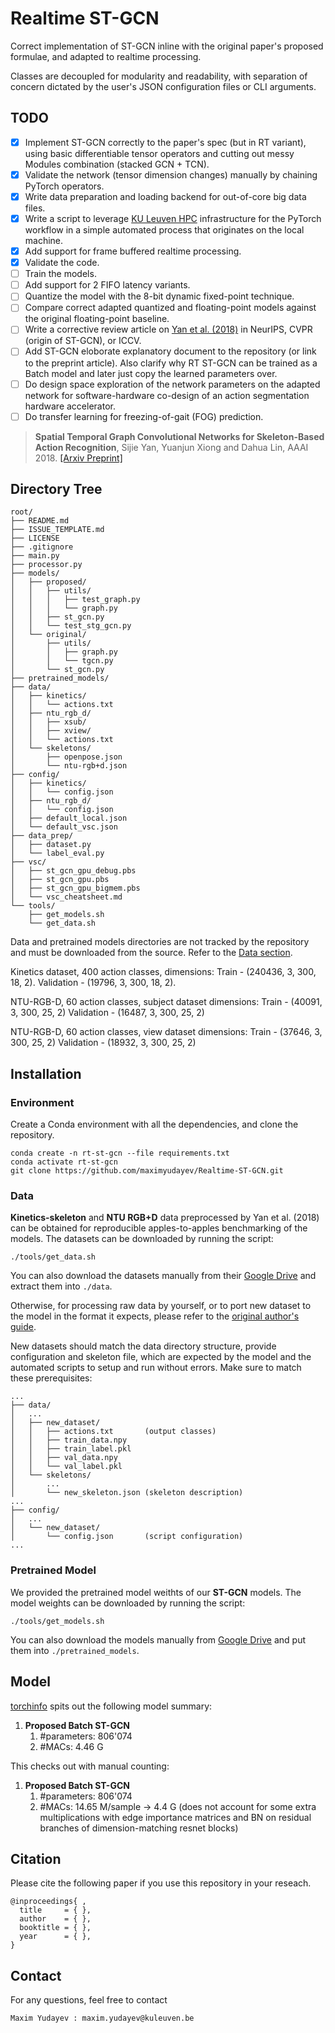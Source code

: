 # Realtime ST-GCN
Correct implementation of ST-GCN inline with the original paper's proposed formulae, and adapted to realtime processing.

Classes are decoupled for modularity and readability, with separation of concern dictated by the user's JSON configuration files or CLI arguments.

## TODO
- [x] Implement ST-GCN correctly to the paper's spec (but in RT variant), using basic differentiable tensor operators and cutting out messy Modules combination (stacked GCN + TCN).
- [x] Validate the network (tensor dimension changes) manually by chaining PyTorch operators.
- [x] Write data preparation and loading backend for out-of-core big data files.
- [x] Write a script to leverage [KU Leuven HPC](https://www.vscentrum.be/) infrastructure for the PyTorch workflow in a simple automated process that originates on the local machine.
- [x] Add support for frame buffered realtime processing.
- [x] Validate the code.
- [ ] Train the models.
- [ ] Add support for 2 FIFO latency variants.
- [ ] Quantize the model with the 8-bit dynamic fixed-point technique.
- [ ] Compare correct adapted quantized and floating-point models against the original floating-point baseline.
- [ ] Write a corrective review article on [Yan et al. (2018)](https://arxiv.org/abs/1801.07455) in NeurIPS, CVPR (origin of ST-GCN), or ICCV.
- [ ] Add ST-GCN eloborate explanatory document to the repository (or link to the preprint article). Also clarify why RT ST-GCN can be trained as a Batch model and later just copy the learned parameters over.
- [ ] Do design space exploration of the network parameters on the adapted network for software-hardware co-design of an action segmentation hardware accelerator.
- [ ] Do transfer learning for freezing-of-gait (FOG) prediction.

> **Spatial Temporal Graph Convolutional Networks for Skeleton-Based Action Recognition**, Sijie Yan, Yuanjun Xiong and Dahua Lin, AAAI 2018. [[Arxiv Preprint]](https://arxiv.org/abs/1801.07455)

## Directory Tree
```
root/
├── README.md
├── ISSUE_TEMPLATE.md
├── LICENSE
├── .gitignore
├── main.py
├── processor.py
├── models/
│   ├── proposed/
│   │   ├── utils/
│   │   │   ├── test_graph.py
│   │   │   └── graph.py
│   │   ├── st_gcn.py
│   │   └── test_stg_gcn.py
│   └── original/
│       ├── utils/
│       │   ├── graph.py
│       │   └── tgcn.py
│       └── st_gcn.py
├── pretrained_models/
├── data/
│   ├── kinetics/
│   │   └── actions.txt
│   ├── ntu_rgb_d/
│   │   ├── xsub/
│   │   ├── xview/
│   │   └── actions.txt
│   └── skeletons/
│       ├── openpose.json
│       └── ntu-rgb+d.json
├── config/
│   ├── kinetics/
│   │   └── config.json
│   ├── ntu_rgb_d/
│   │   └── config.json
│   ├── default_local.json
│   └── default_vsc.json
├── data_prep/
│   ├── dataset.py
│   └── label_eval.py
├── vsc/
│   ├── st_gcn_gpu_debug.pbs
│   ├── st_gcn_gpu.pbs
│   ├── st_gcn_gpu_bigmem.pbs
│   └── vsc_cheatsheet.md
└── tools/
    ├── get_models.sh
    └── get_data.sh
```
Data and pretrained models directories are not tracked by the repository and must be downloaded from the source. Refer to the [Data section](#data).

Kinetics dataset, 400 action classes, dimensions:
  Train - (240436, 3, 300, 18, 2).
  Validation - (19796, 3, 300, 18, 2).

NTU-RGB-D, 60 action classes, subject dataset dimensions:
  Train - (40091, 3, 300, 25, 2)
  Validation - (16487, 3, 300, 25, 2)

NTU-RGB-D, 60 action classes, view dataset dimensions:
  Train - (37646, 3, 300, 25, 2)
  Validation - (18932, 3, 300, 25, 2)

## Installation
### Environment
Create a Conda environment with all the dependencies, and clone the repository.
```shell
conda create -n rt-st-gcn --file requirements.txt
conda activate rt-st-gcn
git clone https://github.com/maximyudayev/Realtime-ST-GCN.git
```

### Data
**Kinetics-skeleton** and **NTU RGB+D** data preprocessed by Yan et al. (2018) can be obtained for reproducible apples-to-apples benchmarking of the models. The datasets can be downloaded by running the script:
```shell
./tools/get_data.sh
```
You can also download the datasets manually from their [Google Drive](https://drive.google.com/open?id=103NOL9YYZSW1hLoWmYnv5Fs8mK-Ij7qb) and extract them into ```./data```.

Otherwise, for processing raw data by yourself, or to port new dataset to the model in the format it expects, please refer to the [original author's guide](https://github.com/yysijie/st-gcn/blob/master/OLD_README.md).

New datasets should match the data directory structure, provide configuration and skeleton file, which are expected by the model and the automated scripts to setup and run without errors. Make sure to match these prerequisites:
```
...
├── data/
│   ...
│   ├── new_dataset/
│   │   ├── actions.txt       (output classes)
│   │   ├── train_data.npy
│   │   ├── train_label.pkl
│   │   ├── val_data.npy
│   │   └── val_label.pkl
│   └── skeletons/
│       ...
│       └── new_skeleton.json (skeleton description)
...
├── config/
│   ...
│   └── new_dataset/
│       └── config.json       (script configuration)
...
```

### Pretrained Model
We provided the pretrained model weithts of our **ST-GCN** models. The model weights can be downloaded by running the script:
```shell
./tools/get_models.sh
```
You can also download the models manually from [Google Drive](https://www.youtube.com/watch?v=BBJa32lCaaY) and put them into ```./pretrained_models```.

<!-- 
## Testing Pretrained Models

### Evaluation
Once datasets ready, we can start the evaluation.

To evaluate ST-GCN model pretrained on **Kinetcis-skeleton**, run
```
python main.py recognition -c config/st_gcn/kinetics-skeleton/test.yaml
```
For **cross-view** evaluation in **NTU RGB+D**, run
```
python main.py recognition -c config/st_gcn/ntu-xview/test.yaml
```
For **cross-subject** evaluation in **NTU RGB+D**, run
```
python main.py recognition -c config/st_gcn/ntu-xsub/test.yaml
``` 

Similary, the configuration file for testing baseline models can be found under the ```./config/baseline```.

To speed up evaluation by multi-gpu inference or modify batch size for reducing the memory cost, set ```--test_batch_size``` and ```--device``` like:
```
python main.py recognition -c <config file> --test_batch_size <batch size> --device <gpu0> <gpu1> ...
```

### Results
The expected **Top-1** **accuracy** of provided models are shown here:

| Model| Kinetics-<br>skeleton (%)|NTU RGB+D <br> Cross View (%) |NTU RGB+D <br> Cross Subject (%) |
| :------| :------: | :------: | :------: |
|Baseline[1]| 20.3    | 83.1     |  74.3    |
|**ST-GCN** (Ours)| **31.6**| **88.8** | **81.6** | 

[1] Kim, T. S., and Reiter, A. 2017. Interpretable 3d human action analysis with temporal convolutional networks. In BNMW CVPRW. 

## Training
To train a new ST-GCN model, run

```
python main.py recognition -c config/st_gcn/<dataset>/train.yaml [--work_dir <work folder>]
```
where the ```<dataset>``` must be ```ntu-xsub```, ```ntu-xview``` or ```kinetics-skeleton```, depending on the dataset you want to use.
The training results, including **model weights**, configurations and logging files, will be saved under the ```./work_dir``` by default or ```<work folder>``` if you appoint it.

You can modify the training parameters such as ```work_dir```, ```batch_size```, ```step```, ```base_lr``` and ```device``` in the command line or configuration files. The order of priority is:  command line > config file > default parameter. For more information, use ```main.py -h```.

Finally, custom model evaluation can be achieved by this command as we mentioned above:
```
python main.py recognition -c config/st_gcn/<dataset>/test.yaml --weights <path to model weights>
```--> 
## Model
[torchinfo](https://github.com/TylerYep/torchinfo) spits out the following model summary:

1. **Proposed Batch ST-GCN**
   1. \#parameters: 806'074
   2. \#MACs: 4.46 G

This checks out with manual counting:

1. **Proposed Batch ST-GCN**
   1. \#parameters: 806'074
   2. \#MACs: 14.65 M/sample -> 4.4 G (does not account for some extra multiplications with edge importance matrices and BN on residual branches of dimension-matching resnet blocks)

## Citation
Please cite the following paper if you use this repository in your reseach.
```
@inproceedings{ ,
  title     = { },
  author    = { },
  booktitle = { },
  year      = { },
}
```

## Contact
For any questions, feel free to contact
```
Maxim Yudayev : maxim.yudayev@kuleuven.be
```

<!-- # Multi-Stage Spatial-Temporal Convolutional Neural Network (MS-GCN)
This code implements the skeleton-based action segmentation MS-GCN model from [Automated freezing of gait assessment with
marker-based motion capture and multi-stage
spatial-temporal graph convolutional neural
networks](https://arxiv.org/abs/2103.15449) and [Skeleton-based action segmentation with multi-stage spatial-temporal graph convolutional neural networks](https://arxiv.org/abs/2202.01727), arXiv 2022 (in-review).

It was originally developed for freezing of gait (FOG) assessment on a [proprietary dataset](https://movementdisorders.onlinelibrary.wiley.com/doi/10.1002/mds.23327). Recently, we have also achieved high skeleton-based action segmentation performance on public datasets, e.g. [HuGaDB](https://arxiv.org/abs/1705.08506), [LARa version 1](https://www.ncbi.nlm.nih.gov/pmc/articles/PMC7436169/), [PKU-MMD v2](https://arxiv.org/abs/1703.07475), [TUG](https://www.nature.com/articles/s41597-020-00627-7).

## Requirements
Tested on Ubuntu 16.04 and Pytorch 1.10.1. Models were trained on a
[Nvidia Tesla K80](https://www.nvidia.com/en-gb/data-center/tesla-k80/).

The c3d data preparation script requires [Biomechanical-Toolkit](https://github.com/Biomechanical-ToolKit/BTKPython). For installation instructions, please refer to the following [issue](https://github.com/Biomechanical-ToolKit/BTKPython/issues/2).

## Datasets
* LARa: https://zenodo.org/record/3862782#.YizNT3pKjZs
* PKU-MMD: https://www.icst.pku.edu.cn/struct/Projects/PKUMMD.html
* HuGaDB: https://github.com/romanchereshnev/HuGaDB
* TUG: https://researchdata.ntu.edu.sg/dataset.xhtml?persistentId=doi:10.21979/N9/7VF22X
* FOG: not public

## Content
* `data_prep/` -- Data preparation scripts.
* `main.py` -- Main script. I suggest working with this interactively with an IDE. Please provide the dataset and train/predict arguments, e.g. `--dataset=fog_example --action=train`.
* `batch_gen.py` -- Batch loader.
* `label_eval.py` -- Compute metrics and save prediction results.
* `model.py` -- train/predict script.
* `models/` -- Location for saving the trained models.
* `models/ms_gcn.py` -- The MS-GCN model.
* `models/net_utils/` -- Scripts to partition the graph for the various datasets. For more information about the partitioning, please refer to the section [Graph representations](https://arxiv.org/abs/2202.01727). For more information about spatial-temporal graphs, please refer to [ST-GCN](https://arxiv.org/pdf/1801.07455.pdf).
* `data/` -- Location for the processed datasets. For more information, please refer to the 'FOG' example.
* `data/signals.` -- Scripts for computing the feature representations. Used for datasets that provided spatial features per joint, e.g. FOG, TUG, and PKU-MMD v2. For more information, please refer to the section [Graph representations](https://arxiv.org/abs/2202.01727).
* `results/` -- Location for saving the results.

## Data
After processing the dataset (scripts are dataset specific), each processed dataset should be placed in the ``data`` folder. We provide an example for a motion capture dataset that is in [c3d](https://www.c3d.org/) format. For this particular example, we extract 9 joints in 3D:
* `data_prep/read_frame.py` -- Import the joints and action labels from the c3d and save both in a separate csv.
* `data_prep/gen_data/` -- Import the csv, construct the input, and save to npy for training. For more information about the input and label shape, please refer to the section [Problem statement](https://arxiv.org/abs/2202.01727).

Please refer to the example in `data/example/` for more information on how to structure the files for training/prediction.

## Pre-trained models
Pre-trained models are provided for HuGaDB, PKU-MMD, and LARa. To reproduce the results from the paper:
* The dataset should be downloaded from their respective repository.
* See the "Data" section for more information on how to prepare the datasets.
* Place the pre-trained models in ``models/``, e.g. ``models/hugadb``.
* Ensure that the correct graph representation is chosen in ``ms_gcn``.
* Comment out ``features = get_features(features)`` in model (only for lara and hugadb).
* Specify the correct sampling rate, e.g. downsampling factor of 4 for lara.
* Run main to generate the per-sample predictions with proper arguments, e.g. ``--dataset=hugadb`` ``--action=predict``.
* Run label_eval with proper arguments, e.g. ``--dataset=hugadb``.

## Acknowledgements
The MS-GCN model and code are heavily based on [ST-GCN](https://github.com/yysijie/st-gcn) and [MS-TCN](https://github.com/yabufarha/ms-tcn). We thank the authors for publicly releasing their code.

## License
[MIT](https://choosealicense.com/licenses/mit/) -->
